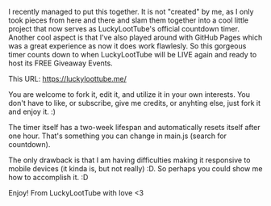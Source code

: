 I recently managed to put this together.
It is not "created" by me, as I only took pieces from here and there and slam them together into a cool little project that now serves as LuckyLootTube's official countdown timer.
Another cool aspect is that I've also played around with GitHub Pages which was a great experience as now it does work flawlesly.
So this gorgeous timer counts down to when LuckyLootTube will be LIVE again and ready to host its FREE Giveaway Events.


This URL: https://luckyloottube.me/


You are welcome to fork it, edit it, and utilize it in your own interests. You don't have to like, or subscribe, give me credits, or anyhting else, just fork it and enjoy it. :)

The timer itself has a two-week lifespan and automatically resets itself after one hour. That's something you can change in main.js (search for countdown).

The only drawback is that I am having difficulties making it responsive to mobile devices (it kinda is, but not really) :D.
So perhaps you could show me how to accomplish it. :D

Enjoy!
From LuckyLootTube with love <3
